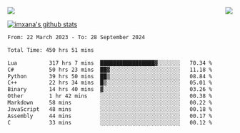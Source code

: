 <p>
  <a href="https://count.getloli.com/"><img src="https://count.getloli.com/get/@xana.readme?theme=moebooru-h"></a>
  <img src="https://weather-icon.journeyad.repl.co/@hangzhou?v=1" align="right">
</p>


<a href="https://github.com/imxana"><img align="center" src="https://github-readme-stats.vercel.app/api?username=imxana&show_icons=true&include_all_commits=true&hide_border=tru&custom_title=imxana%27s%20Github%20Stats" alt="imxana's github stats" /></a> 

<!--START_SECTION:waka-->

```txt
From: 22 March 2023 - To: 28 September 2024

Total Time: 450 hrs 51 mins

Lua          317 hrs 7 mins  █████████████████▓░░░░░░░   70.34 %
C#           50 hrs 23 mins  ██▓░░░░░░░░░░░░░░░░░░░░░░   11.18 %
Python       39 hrs 50 mins  ██▒░░░░░░░░░░░░░░░░░░░░░░   08.84 %
C++          22 hrs 34 mins  █▒░░░░░░░░░░░░░░░░░░░░░░░   05.01 %
Binary       14 hrs 40 mins  ▓░░░░░░░░░░░░░░░░░░░░░░░░   03.26 %
Other        1 hr 42 mins    ░░░░░░░░░░░░░░░░░░░░░░░░░   00.38 %
Markdown     58 mins         ░░░░░░░░░░░░░░░░░░░░░░░░░   00.22 %
JavaScript   48 mins         ░░░░░░░░░░░░░░░░░░░░░░░░░   00.18 %
Assembly     44 mins         ░░░░░░░░░░░░░░░░░░░░░░░░░   00.17 %
C            33 mins         ░░░░░░░░░░░░░░░░░░░░░░░░░   00.12 %
```

<!--END_SECTION:waka-->
